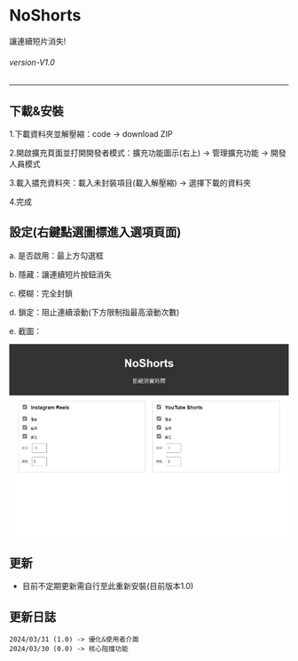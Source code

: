 # NoShorts
讓連續短片消失!
###### *version-V1.0* 
---

## 下載&安裝
1.下載資料夾並解壓縮：code -> download ZIP 

2.開啟擴充頁面並打開開發者模式：擴充功能圖示(右上) -> 管理擴充功能 -> 開發人員模式

3.載入擃充資料夾：載入未封裝項目(載入解壓縮) -> 選擇下載的資料夾

4.完成

## 設定(右鍵點選圖標進入選項頁面)
  
a. 是否啟用：最上方勾選框

b. 隱藏：讓連續短片按鈕消失

c. 模糊：完全封鎖

d. 鎖定：阻止連續滾動(下方限制指最高滾動次數)

e. 截圖：

![sample1](images/i1.jpeg)
    

## 更新
- 目前不定期更新需自行至此重新安裝(目前版本1.0)

## 更新日誌
    2024/03/31 (1.0) -> 優化&使用者介面
    2024/03/30 (0.0) -> 核心阻擋功能
  

